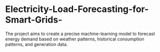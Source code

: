 # Electricity-Load-Forecasting-for-Smart-Grids-
The project aims to create a precise machine-learning model to forecast energy demand based on weather patterns, historical consumption patterns, and generation data. 
